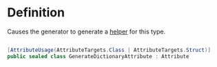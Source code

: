 # Definition
Causes the generator to generate a [helper](https://github.com/SoftStoneDevelop/StackMemoryCollections/blob/main/Documentation/Helper/Readme.md) for this type.

```C#

[AttributeUsage(AttributeTargets.Class | AttributeTargets.Struct)]
public sealed class GenerateDictionaryAttribute : Attribute

```
